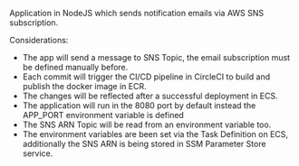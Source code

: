Application in NodeJS which sends notification emails via AWS SNS subscription.

Considerations:
* The app will send a message to SNS Topic, the email subscription must be defined manually before.
* Each commit will trigger the CI/CD pipeline in CircleCI to build and publish the docker image in ECR.
* The changes will be reflected after a successful deployment in ECS.
* The application will run in the 8080 port by default instead the APP_PORT environment variable is defined
* The SNS ARN Topic will be read from an environment variable too.
* The environment variables are been set via the Task Definition on ECS, additionally the SNS ARN is being stored
in SSM Parameter Store service.

